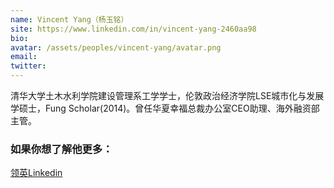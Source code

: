 ```yaml
---
name: Vincent Yang（杨玉铭）
site: https://www.linkedin.com/in/vincent-yang-2460aa98
bio: 
avatar: /assets/peoples/vincent-yang/avatar.png
email: 
twitter: 
---
```


清华大学土木水利学院建设管理系工学学士，伦敦政治经济学院LSE城市化与发展学硕士，Fung Scholar(2014)。曾任华夏幸福总裁办公室CEO助理、海外融资部主管。

### 如果你想了解他更多：

[领英Linkedin](https://www.linkedin.com/in/vincent-yang-2460aa98)

